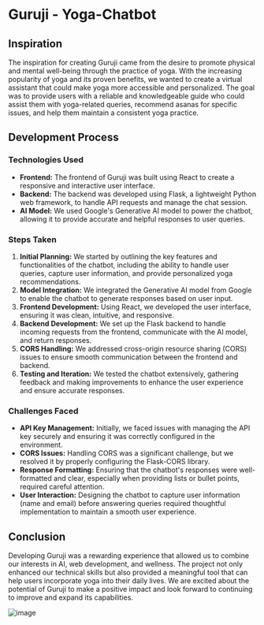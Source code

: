 # Guruji - Yoga-Chatbot

## Inspiration

The inspiration for creating Guruji came from the desire to promote physical and mental well-being through the practice of yoga. With the increasing popularity of yoga and its proven benefits, we wanted to create a virtual assistant that could make yoga more accessible and personalized. The goal was to provide users with a reliable and knowledgeable guide who could assist them with yoga-related queries, recommend asanas for specific issues, and help them maintain a consistent yoga practice.

## Development Process

### Technologies Used

- **Frontend:** The frontend of Guruji was built using React to create a responsive and interactive user interface.
- **Backend:** The backend was developed using Flask, a lightweight Python web framework, to handle API requests and manage the chat session.
- **AI Model:** We used Google's Generative AI model to power the chatbot, allowing it to provide accurate and helpful responses to user queries.

### Steps Taken

1. **Initial Planning:** We started by outlining the key features and functionalities of the chatbot, including the ability to handle user queries, capture user information, and provide personalized yoga recommendations.
2. **Model Integration:** We integrated the Generative AI model from Google to enable the chatbot to generate responses based on user input.
3. **Frontend Development:** Using React, we developed the user interface, ensuring it was clean, intuitive, and responsive.
4. **Backend Development:** We set up the Flask backend to handle incoming requests from the frontend, communicate with the AI model, and return responses.
5. **CORS Handling:** We addressed cross-origin resource sharing (CORS) issues to ensure smooth communication between the frontend and backend.
6. **Testing and Iteration:** We tested the chatbot extensively, gathering feedback and making improvements to enhance the user experience and ensure accurate responses.

### Challenges Faced

- **API Key Management:** Initially, we faced issues with managing the API key securely and ensuring it was correctly configured in the environment.
- **CORS Issues:** Handling CORS was a significant challenge, but we resolved it by properly configuring the Flask-CORS library.
- **Response Formatting:** Ensuring that the chatbot's responses were well-formatted and clear, especially when providing lists or bullet points, required careful attention.
- **User Interaction:** Designing the chatbot to capture user information (name and email) before answering queries required thoughtful implementation to maintain a smooth user experience.

## Conclusion

Developing Guruji was a rewarding experience that allowed us to combine our interests in AI, web development, and wellness. The project not only enhanced our technical skills but also provided a meaningful tool that can help users incorporate yoga into their daily lives. We are excited about the potential of Guruji to make a positive impact and look forward to continuing to improve and expand its capabilities.

![image](https://github.com/user-attachments/assets/8a77e3c2-4e3d-4288-8cb0-25cf1d9f1c87)

